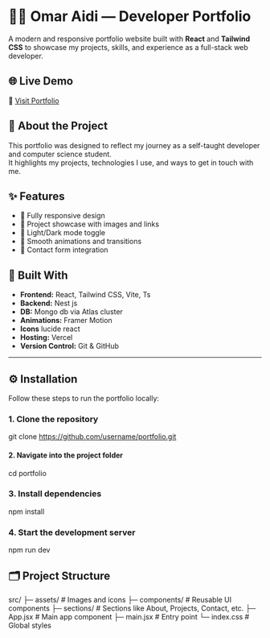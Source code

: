 # 🧑‍💻 Omar Aidi — Developer Portfolio

A modern and responsive portfolio website built with **React** and **Tailwind CSS** to showcase my projects, skills, and experience as a full-stack web developer.

## 🌐 Live Demo
🔗 [Visit Portfolio](https://omaraidi.vercel.app)

## 🧐 About the Project
This portfolio was designed to reflect my journey as a self-taught developer and computer science student.  
It highlights my projects, technologies I use, and ways to get in touch with me.

## ✨ Features
- 📱 Fully responsive design  
- 🧩 Project showcase with images and links  
- 🌙 Light/Dark mode toggle  
- 🧠 Smooth animations and transitions  
- 📧 Contact form integration

## 🧰 Built With
- **Frontend:** React, Tailwind CSS, Vite, Ts
- **Backend:** Nest js
- **DB:** Mongo db via Atlas cluster
- **Animations:** Framer Motion
- **Icons** lucide react
- **Hosting:** Vercel  
- **Version Control:** Git & GitHub

---
## ⚙️ Installation

Follow these steps to run the portfolio locally:
### 1. Clone the repository
git clone https://github.com/username/portfolio.git

#### 2. Navigate into the project folder
cd portfolio

### 3. Install dependencies
npm install

### 4. Start the development server
npm run dev

## 🗂️ Project Structure

src/
 ├─ assets/          # Images and icons
 ├─ components/      # Reusable UI components
 ├─ sections/        # Sections like About, Projects, Contact, etc.
 ├─ App.jsx          # Main app component
 ├─ main.jsx         # Entry point
 └─ index.css        # Global styles
